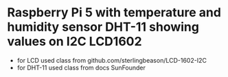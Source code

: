 # Raspberry Pi 5 with temperature and humidity sensor DHT-11 showing values on I2C LCD1602
- for LCD used class from github.com/sterlingbeason/LCD-1602-I2C
- for DHT-11 used class from docs SunFounder
